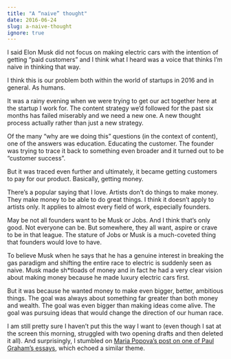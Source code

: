 ```yaml
---
title: "A “naive” thought"
date: 2016-06-24
slug: a-naive-thought
ignore: true
---
```

I said Elon Musk did not focus on making electric cars with the intention of getting “paid customers” and I think what I heard was a voice that thinks I’m naive in thinking that way.

I think this is our problem both within the world of startups in 2016 and in general. As humans.

It was a rainy evening when we were trying to get our act together here at the startup I work for. The content strategy we’d followed for the past six months has failed miserably and we need a new one. A new thought process actually rather than just a new strategy.

Of the many “why are we doing this” questions (in the context of content), one of the answers was education. Educating the customer. The founder was trying to trace it back to something even broader and it turned out to be “customer success”.

But it was traced even further and ultimately, it became getting customers to pay for our product. Basically, getting money.

There’s a popular saying that I love. Artists don’t do things to make money. They make money to be able to do great things. I think it doesn’t apply to artists only. It applies to almost every field of work, especially founders.

May be not all founders want to be Musk or Jobs. And I think that’s only good. Not everyone can be. But somewhere, they all want, aspire or crave to be in that league. The stature of Jobs or Musk is a much-coveted thing that founders would love to have.

To believe Musk when he says that he has a genuine interest in breaking the gas paradigm and shifting the entire race to electric is suddenly seen as naive. Musk made sh*tloads of money and in fact he had a very clear vision about making money because he made luxury electric cars first.

But it was because he wanted money to make even bigger, better, ambitious things. The goal was always about something far greater than both money and wealth. The goal was even bigger than making ideas come alive. The goal was pursuing ideas that would change the direction of our human race.

I am still pretty sure I haven’t put this the way I want to (even though I sat at the screen this morning, struggled with two opening drafts and then deleted it all). And surprisingly, I stumbled on [Maria Popova’s post on one of Paul Graham’s essays](https://www.brainpickings.org/2014/07/02/how-to-make-wealth-paul-graham-hackers-painters/), which echoed a similar theme.